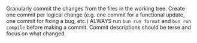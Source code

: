 Granularly commit the changes from the files in the working tree. Create one commit per logical change (e.g. one commit for a functional update, one commit for fixing a bug, etc.) ALWAYS run `bun run format` and `bun run compile` before making a commit. Commit descriptions should be terse and focus on what changed.